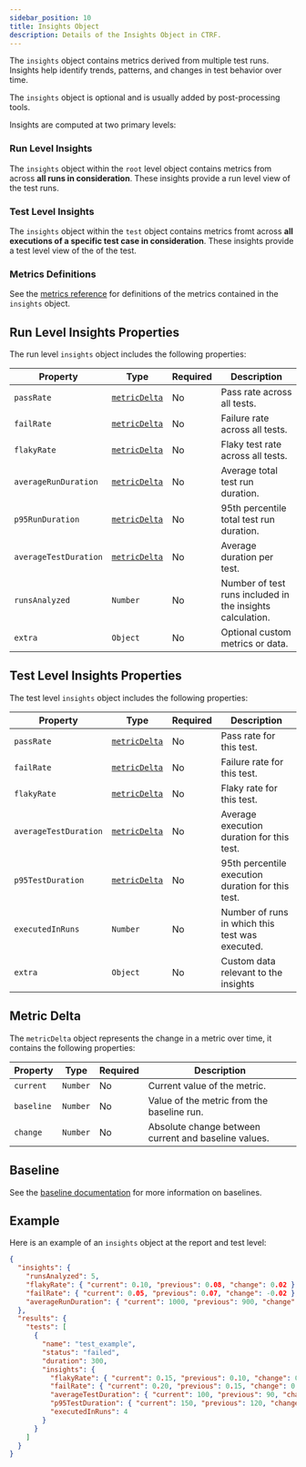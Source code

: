 ```yaml
---
sidebar_position: 10
title: Insights Object
description: Details of the Insights Object in CTRF.
---
```


The `insights` object contains metrics derived from multiple test runs. Insights help identify trends, patterns, and changes in test behavior over time.

The `insights` object is optional and is usually added by post-processing tools.

Insights are computed at two primary levels:

### Run Level Insights

The `insights` object within the `root` level object contains metrics from across **all runs in consideration**. These insights provide a run level view of the test runs.

### Test Level Insights

The `insights` object within the `test` object contains metrics fromt across **all executions of a specific test case in consideration**. These insights provide a test level view of the of the test.

### Metrics Definitions

See the [metrics reference](/docs/specification/metrics-reference) for definitions of the metrics contained in the `insights` object.

## Run Level Insights Properties

The run level `insights` object includes the following properties:

| Property           | Type           | Required | Description                                                |
| ------------------ | -------------- | -------- | ----------------------------------------------------------|
| `passRate`         | [`metricDelta`](#/definitions/metricDelta) | No | Pass rate across all tests.                    |
| `failRate`         | [`metricDelta`](#/definitions/metricDelta) | No | Failure rate across all tests.                    |
| `flakyRate`        | [`metricDelta`](#/definitions/metricDelta) | No | Flaky test rate across all tests.       |
| `averageRunDuration` | [`metricDelta`](#/definitions/metricDelta) | No | Average total test run duration.                 |
| `p95RunDuration` | [`metricDelta`](#/definitions/metricDelta) | No | 95th percentile total test run duration.        |
| `averageTestDuration`| [`metricDelta`](#/definitions/metricDelta) | No | Average duration per test.                        |
| `runsAnalyzed`      | `Number`      | No | Number of test runs included in the insights calculation. |
| `extra`            | `Object`       | No | Optional custom metrics or data.                            |

## Test Level Insights Properties

The test level `insights` object includes the following properties:

| Property         | Type           | Required | Description                                                |
| ---------------- | -------------- | -------- | ----------------------------------------------------------|
| `passRate`       | [`metricDelta`](#/definitions/metricDelta) | No | Pass rate for this test.                          |
| `failRate`       | [`metricDelta`](#/definitions/metricDelta) | No | Failure rate for this test.                      |
| `flakyRate`      | [`metricDelta`](#/definitions/metricDelta) | No | Flaky rate for this test.                         |
| `averageTestDuration`| [`metricDelta`](#/definitions/metricDelta) | No | Average execution duration for this test.        |
| `p95TestDuration`    | [`metricDelta`](#/definitions/metricDelta) | No | 95th percentile execution duration for this test. |
| `executedInRuns` | `Number`      | No | Number of runs in which this test was executed.            |
| `extra`          | `Object`       | No | Custom data relevant to the insights   |

## Metric Delta

The `metricDelta` object represents the change in a metric over time, it contains the following properties:

| Property   | Type    | Required | Description                                                                                  |
| ---------- | ------- | -------- | --------------------------------------------------------------------------------------------|
| `current`  | `Number`  | No | Current value of the metric.                                           |
| `baseline` | `Number`  | No | Value of the metric from the baseline run.                                                               |
| `change`   | `Number`  | No | Absolute change between current and baseline values. |

## Baseline

See the [baseline documentation](/docs/specification/baseline) for more information on baselines.

## Example

Here is an example of an `insights` object at the report and test level:

```json
{
  "insights": {
    "runsAnalyzed": 5,
    "flakyRate": { "current": 0.10, "previous": 0.08, "change": 0.02 },
    "failRate": { "current": 0.05, "previous": 0.07, "change": -0.02 },
    "averageRunDuration": { "current": 1000, "previous": 900, "change": 0.1 }
  },
  "results": {
    "tests": [
      {
        "name": "test_example",
        "status": "failed",
        "duration": 300,
        "insights": {
          "flakyRate": { "current": 0.15, "previous": 0.10, "change": 0.05 },
          "failRate": { "current": 0.20, "previous": 0.15, "change": 0.05 },
          "averageTestDuration": { "current": 100, "previous": 90, "change": 0.1 },
          "p95TestDuration": { "current": 150, "previous": 120, "change": 0.25 },
          "executedInRuns": 4
        }
      }
    ]
  }
}
```
